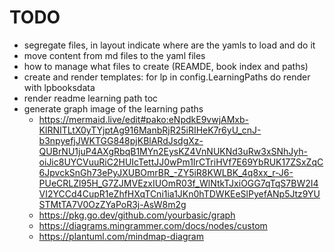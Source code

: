# TODO

- segregate files, in layout indicate where are the yamls to load and do it
- move content from md files to the yaml files
- how to manage what files to create (REAMDE, book index and paths)
- create and render templates: for lp in config.LearningPaths do render with lpbooksdata
- render readme learning path toc
- generate graph image of the learning paths
  - https://mermaid.live/edit#pako:eNpdkE9vwjAMxb-KlRNITLtX0yTYjptAg916ManbRjR25iRIHeK7r6yU_cnJ-b3npyefjJWKTGG848pjKBlARdJsdgXz-QUBrNU1juP4AXgRbqB1MYn2EysKZ4VnNUKNd3uRw3xSNhJyh-oiJic8UYCVuuRiC2HUIcTettJJ0wPm1IrCTriHVf7E69YbRUK17ZSxZqC6JpvckSnGh73ePyJXUBOmrBR_-ZY5iR8KWLBK_4q8xx_r-J6-PUeCRLZl95H_G7ZJMVEzxIUOmR03f_WlNtkTJxiOGG7qTqS7BW2I4VI2YCCd4CupR1eZhfHXqTCni1ia1JKn0hTDWKEeSlPyefANp5Jtz9YUSTMtTA7V0OzZYaPoR3j-AsW8m2g
  - https://pkg.go.dev/github.com/yourbasic/graph
  - https://diagrams.mingrammer.com/docs/nodes/custom
  - https://plantuml.com/mindmap-diagram
